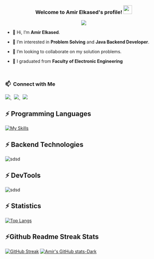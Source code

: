 <!-- Header -->
<h3 align="center">
  Welcome to Amir Elkased's profile!
  <img src="https://media.giphy.com/media/hvRJCLFzcasrR4ia7z/giphy.gif" width="28">
</h3>
<p align="center"> 
<a href="https://komarev.com/ghpvc/?username=amirelkased&style=for-the-badge">
    <img src="https://komarev.com/ghpvc/?username=amirelkased&style=for-the-badge">
</a>
<!--
<p align="center">
  <a href="https://github.com/DenverCoder1/readme-typing-svg"><img src="https://readme-typing-svg.herokuapp.com/?lines=Java%20Software%20Engineer%20Intern%20%40%20Fawry;Java%20Instructor%20ex.%20GDSC%20Al%20Azhar&font=Fira%20Code&center=true&width=500&height=45&color=f75c7e&vCenter=true&size=22"></a>
</p> 
 -->
<!-- Info -->

- 👋 Hi, I’m **Amir Elkased**.

- 👀 I’m interested in **Problem Solving** and **Java Backend Developer**. 

- 💞️ I’m looking to collaborate on my solution problems.

- 🔭 I graduated from **Faculty of Electronic Engineering**

<br>

<!-- Contact Details -->

### 📫 &nbsp;Connect with Me

<div align="left">
  <a href="mailto:amirelkased.dev@gmail.com" target="_blank" rel="noreferrer"> <img src="https://img.shields.io/badge/E&#8209;mail-D14836?style=for-the-badge&logo=gmail&logoColor=white" /> </a>
  &nbsp;
  <a href="https://www.linkedin.com/in/amirelkased" target="_blank" rel="noreferrer"> <img src="https://img.shields.io/badge/Amir Elkased-0077B5?style=for-the-badge&logo=linkedin&logoColor=white" /> </a>
  &nbsp;
  <a href="https://leetcode.com/amirelkased" target="_blank" rel="noreferrer"> <img  src="https://img.shields.io/badge/Amir Elkased-FFA116?style=for-the-badge&logo=LeetCode&logoColor=black" /> </a>
<br>

<!-- Tech and tool stack -->
⚡️ Programming Languages
------

[![My Skills](https://skillicons.dev/icons?i=java,js,py,cpp&perline=15)](https://skillicons.dev)

⚡️ Backend Technologies
------

![sdsd](https://skillicons.dev/icons?i=spring,angular,redis,mysql,postgres,mongodb,docker,ts,git,linux&perline=12)

⚡️ DevTools
------

![sdsd](https://skillicons.dev/icons?i=postman,github,maven&perline=12)

⚡️ Statistics
------

 [![Top Langs](https://github-readme-stats.vercel.app/api/top-langs/?username=amirelkased&langs_count=10&show_icons=true&locale=en&layout=compact&theme=radical&hide_progress=true)](https://github.com/anuraghazra/github-readme-stats)

⚡Github Readme Streak Stats
------

[![GitHub Streak](https://streak-stats.demolab.com/?user=amirelkased&theme=github-dark)](https://git.io/streak-stats)
[![Amir's GitHub stats-Dark](https://github-readme-stats.vercel.app/api?username=amirelkased&show_icons=true&theme=dark#gh-dark-mode-only)](https://github.com/amirelkased/github-readme-stats#gh-dark-mode-only)
